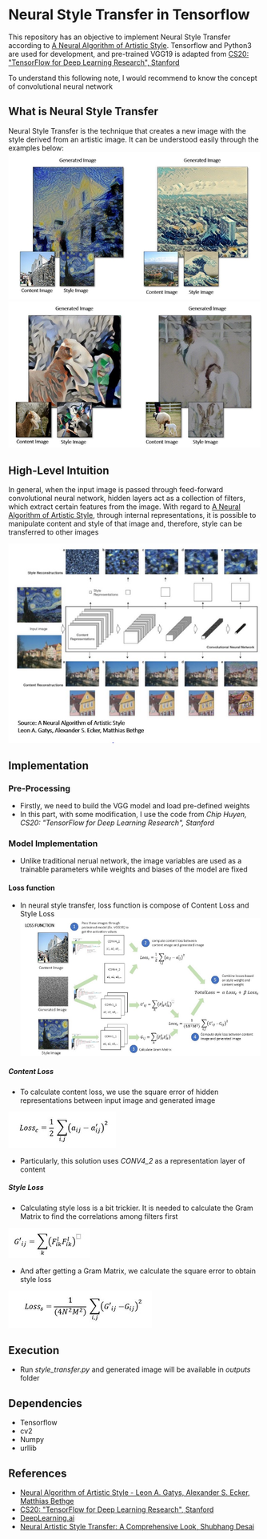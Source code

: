 # Neural Style Transfer in Tensorflow

This repository has an objective to implement Neural Style Transfer according to [A Neural Algorithm of Artistic Style](https://arxiv.org/abs/1508.06576). Tensorflow and Python3 are used for development, and pre-trained VGG19 is adapted from [CS20: "TensorFlow for Deep Learning Research", Stanford](http://web.stanford.edu/class/cs20si/)

To understand this following note, I would recommend to know the concept of convolutional neural network

## What is Neural Style Transfer
Neural Style Transfer is the technique that creates a new image with the style derived from an artistic image. It can be understood easily through the examples below:
![example1](Images/example1.JPG)
![example2](Images/example2.JPG)
  
## High-Level Intuition
In general, when the input image is passed through feed-forward convolutional neural network, hidden layers act as a collection of filters, which extract certain features from the image. With regard to [A Neural Algorithm of Artistic Style](https://arxiv.org/abs/1508.06576), through internal representations, it is possible to manipulate content and style of that image and, therefore, style can be transferred to other images 

![paper](Images/paper.JPG)

## Implementation

### Pre-Processing
- Firstly, we need to build the VGG model and load pre-defined weights
- In this part, with some modification, I use the code from *Chip Huyen, CS20: "TensorFlow for Deep Learning Research", Stanford*

### Model Implementation
- Unlike traditional nerual network, the image variables are used as a trainable parameters while weights and biases of the model are fixed

#### Loss function
- In neural style transfer, loss function is compose of Content Loss and Style Loss
![lossflow](Images/loss_image.JPG)

##### Content Loss
- To calculate content loss, we use the square error of hidden representations between input image and generated image
  
![content_loss](Images/Content_loss.JPG)

- Particularly, this solution uses *CONV4_2* as a representation layer of content


##### Style Loss
- Calculating style loss is a bit trickier. It is needed to calculate the Gram Matrix to find the correlations among filters first

![GRAM](Images/gram_matrix.JPG)

- And after getting a Gram Matrix, we calculate the square error to obtain style loss

![style_loss](Images/style_loss.JPG)

## Execution
- Run *style_transfer.py* and generated image will be available in *outputs* folder 

## Dependencies
- Tensorflow
- cv2
- Numpy
- urllib

## References
- [Neural Algorithm of Artistic Style - Leon A. Gatys, Alexander S. Ecker, Matthias Bethge](https://arxiv.org/abs/1508.06576)
- [CS20: "TensorFlow for Deep Learning Research", Stanford](http://web.stanford.edu/class/cs20si/)
- [DeepLearning.ai](https://www.deeplearning.ai/)
- [Neural Artistic Style Transfer: A Comprehensive Look, Shubhang Desai](https://medium.com/artists-and-machine-intelligence/neural-artistic-style-transfer-a-comprehensive-look-f54d8649c199)
